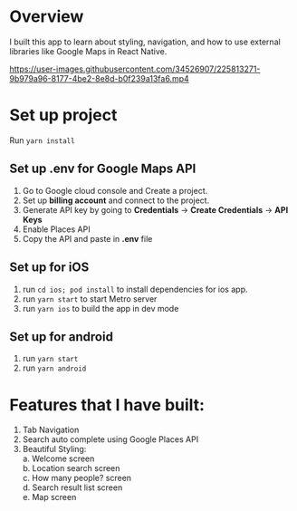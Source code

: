 # Overview

I built this app to learn about styling, navigation, and how to use external libraries like Google Maps in React Native.

https://user-images.githubusercontent.com/34526907/225813271-9b979a96-8177-4be2-8e8d-b0f239a13fa6.mp4


# Set up project

Run `yarn install`

## Set up .env for Google Maps API

1. Go to Google cloud console and Create a project.
2. Set up **billing account** and connect to the project.
3. Generate API key by going to **Credentials** -> **Create Credentials** -> **API Keys**
4. Enable Places API
5. Copy the API and paste in **.env** file

## Set up for iOS

1. run `cd ios; pod install` to install dependencies for ios app.
2. run `yarn start` to start Metro server
3. run `yarn ios` to build the app in dev mode

## Set up for android

1. run `yarn start`
2. run `yarn android`

# Features that I have built:
1. Tab Navigation
2. Search auto complete using Google Places API
3. Beautiful Styling:   
    a. Welcome screen  
    b. Location search screen  
    c. How many people? screen  
    d. Search result list screen  
    e. Map screen
